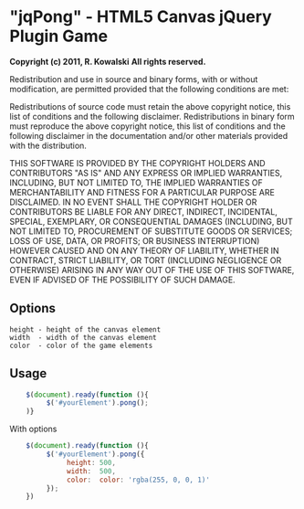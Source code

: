 # "jqPong" - HTML5 Canvas jQuery Plugin Game


**Copyright (c) 2011, R. Kowalski**
**All rights reserved.**

Redistribution and use in source and binary forms, with or without modification, are permitted provided that the following conditions are met:


Redistributions of source code must retain the above copyright notice, this list of conditions and the following disclaimer.
Redistributions in binary form must reproduce the above copyright notice, this list of conditions and the following disclaimer in the documentation and/or other materials provided with the distribution.


THIS SOFTWARE IS PROVIDED BY THE COPYRIGHT HOLDERS AND CONTRIBUTORS "AS IS" AND ANY EXPRESS OR IMPLIED WARRANTIES, INCLUDING, BUT NOT LIMITED TO, THE IMPLIED WARRANTIES OF MERCHANTABILITY AND FITNESS FOR A PARTICULAR PURPOSE ARE DISCLAIMED. IN NO EVENT SHALL THE COPYRIGHT HOLDER OR CONTRIBUTORS BE LIABLE FOR ANY DIRECT, INDIRECT, INCIDENTAL, SPECIAL, EXEMPLARY, OR CONSEQUENTIAL DAMAGES (INCLUDING, BUT NOT LIMITED TO, PROCUREMENT OF SUBSTITUTE GOODS OR SERVICES; LOSS OF USE, DATA, OR PROFITS; OR BUSINESS INTERRUPTION) HOWEVER CAUSED AND ON ANY THEORY OF LIABILITY, WHETHER IN CONTRACT, STRICT LIABILITY, OR TORT (INCLUDING NEGLIGENCE OR OTHERWISE) ARISING IN ANY WAY OUT OF THE USE OF THIS SOFTWARE, EVEN IF ADVISED OF THE POSSIBILITY OF SUCH DAMAGE.

## Options

    height - height of the canvas element
    width  - width of the canvas element
    color  - color of the game elements

## Usage
    
```javascript
    $(document).ready(function (){
         $('#yourElement').pong();
    )}
```
    
With options

```javascript
    $(document).ready(function (){
         $('#yourElement').pong({
              height: 500,
              width:  500,
              color:  color: 'rgba(255, 0, 0, 1)'
         });
    })
```    
    
